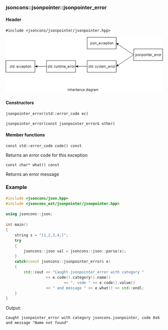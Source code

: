 ### jsoncons::jsonpointer::jsonpointer_error

#### Header

    #include <jsoncons/jsonpointer/jsonpointer.hpp>

![jsonpointer_error](./diagrams/jsonpointer_error.png)

#### Constructors

    jsonpointer_error(std::error_code ec)

    jsonpointer_error(const jsonpointer_error& other)

#### Member functions

    const std::error_code code() const
Returns an error code for this exception

    const char* what() const
Returns an error message

### Example

```c++
#include <jsoncons/json.hpp>
#include <jsoncons_ext/jsonpointer/jsonpointer.hpp>

using jsoncons::json;

int main()
{
    string s = "[1,2,3,4,]";
    try 
    {
        jsoncons::json val = jsoncons::json::parse(s);
    } 
    catch(const jsoncons::jsonpointer_error& e) 
    {
        std::cout << "Caught jsonpointer_error with category " 
                  << e.code().category().name() 
                          << ", code " << e.code().value() 
                  << " and message " << e.what() << std::endl;
    }
}
```

Output:
```
Caught jsonpointer_error with category jsoncons.jsonpointer, code 0x6 and message "Name not found"
```
